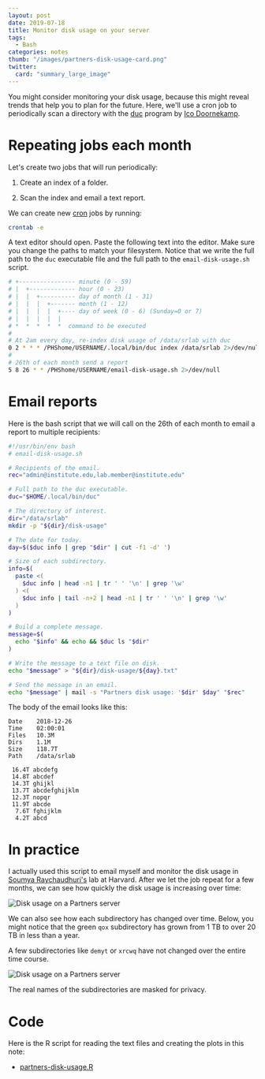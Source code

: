 ```yaml
---
layout: post
date: 2019-07-18
title: Monitor disk usage on your server
tags: 
  - Bash
categories: notes
thumb: "/images/partners-disk-usage-card.png"
twitter:
  card: "summary_large_image"
---
```


You might consider monitoring your disk usage, because this might reveal trends
that help you to plan for the future. Here, we'll use a cron job to
periodically scan a directory with the [duc] program by [Ico Doornekamp].

[duc]: https://github.com/zevv/duc
[Ico Doornekamp]: https://github.com/zevv

<!--more-->

# Repeating jobs each month

Let's create two jobs that will run periodically:

1. Create an index of a folder.

2. Scan the index and email a text report.

We can create new [cron] jobs by running:

[cron]: https://en.wikipedia.org/wiki/Cron

```bash
crontab -e
```

A text editor should open. Paste the following text into the editor. Make sure
you change the paths to match your filesystem. Notice that we write the full
path to the `duc` executable file and the full path to the
`email-disk-usage.sh` script.


```bash
# +---------------- minute (0 - 59)
# |  +------------- hour (0 - 23)
# |  |  +---------- day of month (1 - 31)
# |  |  |  +------- month (1 - 12)
# |  |  |  |  +---- day of week (0 - 6) (Sunday=0 or 7)
# |  |  |  |  |
# *  *  *  *  *  command to be executed
#
# At 2am every day, re-index disk usage of /data/srlab with duc
0 2 * * * /PHShome/USERNAME/.local/bin/duc index /data/srlab 2>/dev/null
#
# 26th of each month send a report
5 8 26 * * /PHShome/USERNAME/email-disk-usage.sh 2>/dev/null
```

# Email reports

Here is the bash script that we will call on the 26th of each month to email a
report to multiple recipients:

```bash
#!/usr/bin/env bash
# email-disk-usage.sh

# Recipients of the email.
rec="admin@institute.edu,lab.member@institute.edu"

# Full path to the duc executable.
duc="$HOME/.local/bin/duc"

# The directory of interest.
dir="/data/srlab"
mkdir -p "${dir}/disk-usage"

# The date for today.
day=$($duc info | grep "$dir" | cut -f1 -d' ')

# Size of each subdirectory.
info=$(
  paste <(
    $duc info | head -n1 | tr ' ' '\n' | grep '\w'
  ) <(
    $duc info | tail -n+2 | head -n1 | tr ' ' '\n' | grep '\w'
  )
)

# Build a complete message.
message=$(
  echo "$info" && echo && $duc ls "$dir"
)

# Write the message to a text file on disk.
echo "$message" > "${dir}/disk-usage/${day}.txt"

# Send the message in an email.
echo "$message" | mail -s "Partners disk usage: '$dir' $day" "$rec"
```

The body of the email looks like this:

```
Date    2018-12-26
Time    02:00:01
Files   10.3M
Dirs    1.1M
Size    118.7T
Path    /data/srlab

 16.4T abcdefg
 14.8T abcdef
 14.3T ghijkl
 13.7T abcdefghijklm
 12.3T nopqr
 11.9T abcde
  7.6T fghijklm
  4.2T abcd
```

# In practice 

I actually used this script to email myself and monitor the disk usage in
[Soumya Raychaudhuri's](https://immunogenomics.hms.harvard.edu/) lab at
Harvard. After we let the job repeat for a few months, we can see how quickly
the disk usage is increasing over time:

<img alt="Disk usage on a Partners server" src="/images/partners-disk-usage.png">

We can also see how each subdirectory has changed over time. Below, you might
notice that the green `qox` subdirectory has grown from 1 TB to over 20 TB in
less than a year.

A few subdirectories like `demyt` or `xrcwq` have not changed over the entire
time course.

<img alt="Disk usage on a Partners server" src="/images/anon-partners-disk-usage-per-directory.png">

The real names of the subdirectories are masked for privacy.

# Code

Here is the R script for reading the text files and creating the plots in this
note:

- <a href="/notes/partners-disk-usage.R" download="partners-disk-usage.R">partners-disk-usage.R</a>

